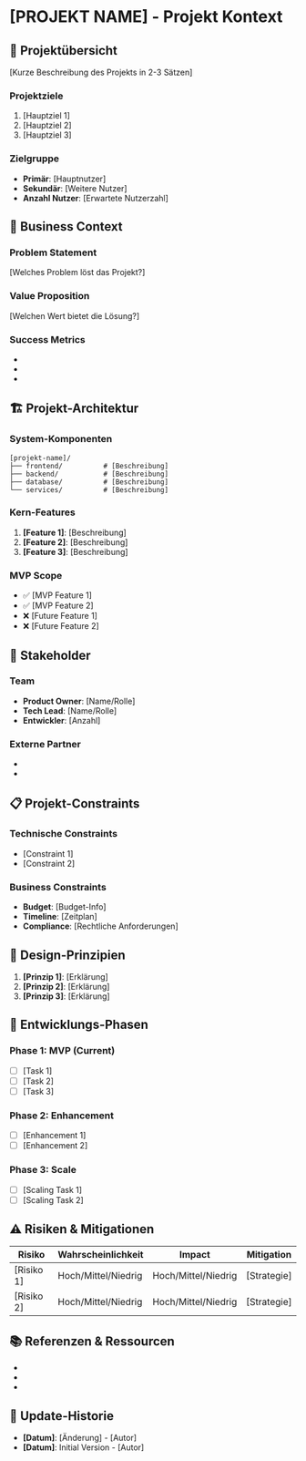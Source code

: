 # [PROJEKT NAME] - Projekt Kontext

## 🎯 Projektübersicht
[Kurze Beschreibung des Projekts in 2-3 Sätzen]

### Projektziele
1. [Hauptziel 1]
2. [Hauptziel 2]
3. [Hauptziel 3]

### Zielgruppe
- **Primär**: [Hauptnutzer]
- **Sekundär**: [Weitere Nutzer]
- **Anzahl Nutzer**: [Erwartete Nutzerzahl]

## 💼 Business Context

### Problem Statement
[Welches Problem löst das Projekt?]

### Value Proposition
[Welchen Wert bietet die Lösung?]

### Success Metrics
- [Metrik 1]: [Zielwert]
- [Metrik 2]: [Zielwert]
- [Metrik 3]: [Zielwert]

## 🏗 Projekt-Architektur

### System-Komponenten
```
[projekt-name]/
├── frontend/          # [Beschreibung]
├── backend/           # [Beschreibung]
├── database/          # [Beschreibung]
└── services/          # [Beschreibung]
```

### Kern-Features
1. **[Feature 1]**: [Beschreibung]
2. **[Feature 2]**: [Beschreibung]
3. **[Feature 3]**: [Beschreibung]

### MVP Scope
- ✅ [MVP Feature 1]
- ✅ [MVP Feature 2]
- ❌ [Future Feature 1]
- ❌ [Future Feature 2]

## 👥 Stakeholder

### Team
- **Product Owner**: [Name/Rolle]
- **Tech Lead**: [Name/Rolle]
- **Entwickler**: [Anzahl]

### Externe Partner
- [Partner 1]: [Rolle/Verantwortung]
- [Partner 2]: [Rolle/Verantwortung]

## 📋 Projekt-Constraints

### Technische Constraints
- [Constraint 1]
- [Constraint 2]

### Business Constraints
- **Budget**: [Budget-Info]
- **Timeline**: [Zeitplan]
- **Compliance**: [Rechtliche Anforderungen]

## 🎨 Design-Prinzipien
1. **[Prinzip 1]**: [Erklärung]
2. **[Prinzip 2]**: [Erklärung]
3. **[Prinzip 3]**: [Erklärung]

## 🚀 Entwicklungs-Phasen

### Phase 1: MVP (Current)
- [ ] [Task 1]
- [ ] [Task 2]
- [ ] [Task 3]

### Phase 2: Enhancement
- [ ] [Enhancement 1]
- [ ] [Enhancement 2]

### Phase 3: Scale
- [ ] [Scaling Task 1]
- [ ] [Scaling Task 2]

## ⚠️ Risiken & Mitigationen
| Risiko | Wahrscheinlichkeit | Impact | Mitigation |
|--------|-------------------|---------|------------|
| [Risiko 1] | Hoch/Mittel/Niedrig | Hoch/Mittel/Niedrig | [Strategie] |
| [Risiko 2] | Hoch/Mittel/Niedrig | Hoch/Mittel/Niedrig | [Strategie] |

## 📚 Referenzen & Ressourcen
- [Ressource 1]: [Link/Beschreibung]
- [Ressource 2]: [Link/Beschreibung]
- [Dokumentation]: [Link]

## 🔄 Update-Historie
- **[Datum]**: [Änderung] - [Autor]
- **[Datum]**: Initial Version - [Autor]